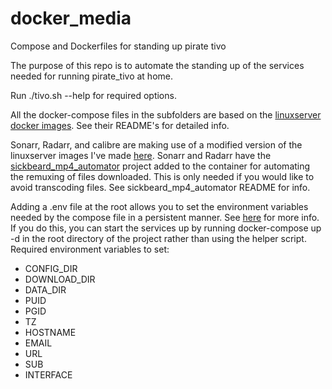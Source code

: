 # docker_media
Compose and Dockerfiles for standing up pirate tivo

The purpose of this repo is to automate the standing up of the services needed for running pirate_tivo at home.

Run ./tivo.sh --help for required options.

All the docker-compose files in the subfolders are based on the
[linuxserver docker images](https://hub.docker.com/u/linuxserver/).  See their README's for detailed info.

Sonarr, Radarr, and calibre are making use of a modified version of the linuxserver images I've made 
[here](https://hub.docker.com/u/jingke/).  Sonarr and Radarr have the 
[sickbeard_mp4_automator](https://github.com/mdhiggins/sickbeard_mp4_automator) project added to the container for
automating the remuxing of files downloaded.  This is only needed if you would like to avoid
transcoding files.  See sickbeard_mp4_automator README for info.

Adding a .env file at the root allows you to set the environment variables needed by the compose file in a persistent manner.
See [here](https://docs.docker.com/compose/environment-variables/#the-env-file) for more info.  If you do this, you can start
the services up by running docker-compose up -d in the root directory of the project rather than using the helper script.
Required environment variables to set:

* CONFIG_DIR
* DOWNLOAD_DIR
* DATA_DIR
* PUID
* PGID
* TZ
* HOSTNAME
* EMAIL
* URL
* SUB
* INTERFACE
